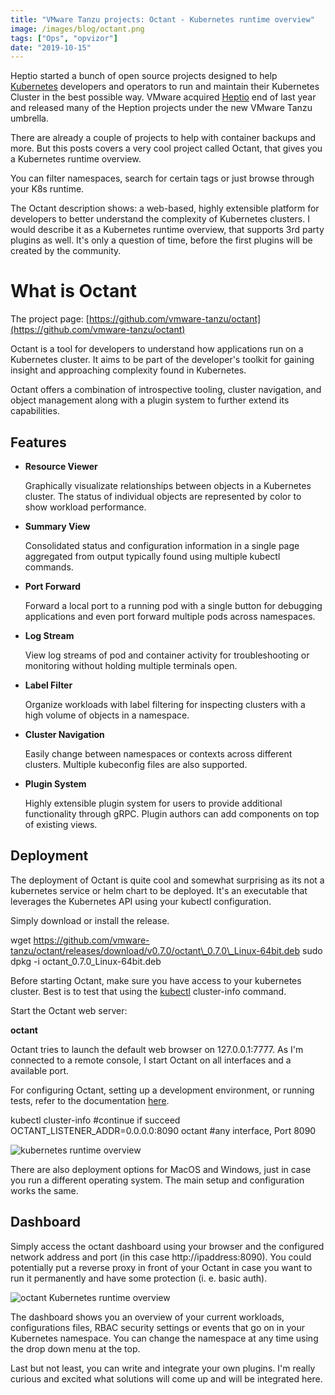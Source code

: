 ```yaml
---
title: "VMware Tanzu projects: Octant - Kubernetes runtime overview"
image: /images/blog/octant.png
tags: ["Ops", "opvizor"]
date: "2019-10-15"
---
```


Heptio started a bunch of open source projects designed to help [Kubernetes](https://kubernetes.io) developers and operators to run and maintain their Kubernetes Cluster in the best possible way. VMware acquired [Heptio](https://heptio.cloud.vmware.com/) end of last year and released many of the Heption projects under the new VMware Tanzu umbrella. 

There are already a couple of projects to help with container backups and more. But this posts covers a very cool project called Octant, that gives you a Kubernetes runtime overview.

You can filter namespaces, search for certain tags or just browse through your K8s runtime.

The Octant description shows: a web-based, highly extensible platform for developers to better understand the complexity of Kubernetes clusters. I would describe it as a Kubernetes runtime overview, that supports 3rd party plugins as well. It's only a question of time, before the first plugins will be created by the community.

# What is Octant

The project page: [https://github.com/vmware-tanzu/octant](https://github.com/vmware-tanzu/octant)

Octant is a tool for developers to understand how applications run on a Kubernetes cluster. It aims to be part of the developer's toolkit for gaining insight and approaching complexity found in Kubernetes. 

Octant offers a combination of introspective tooling, cluster navigation, and object management along with a plugin system to further extend its capabilities.

## Features

- **Resource Viewer**
    
    Graphically visualizate relationships between objects in a Kubernetes cluster. The status of individual objects are represented by color to show workload performance.
    
- **Summary View**
    
    Consolidated status and configuration information in a single page aggregated from output typically found using multiple kubectl commands.
    
- **Port Forward**
    
    Forward a local port to a running pod with a single button for debugging applications and even port forward multiple pods across namespaces.
    
- **Log Stream**
    
    View log streams of pod and container activity for troubleshooting or monitoring without holding multiple terminals open.
    
- **Label Filter**
    
    Organize workloads with label filtering for inspecting clusters with a high volume of objects in a namespace.
    
- **Cluster Navigation**
    
    Easily change between namespaces or contexts across different clusters. Multiple kubeconfig files are also supported.
    
- **Plugin System**
    
    Highly extensible plugin system for users to provide additional functionality through gRPC. Plugin authors can add components on top of existing views.
    

## Deployment

The deployment of Octant is quite cool and somewhat surprising as its not a kubernetes service or helm chart to be deployed. It's an executable that leverages the Kubernetes API using your kubectl configuration.

Simply download or install the release.

wget https://github.com/vmware-tanzu/octant/releases/download/v0.7.0/octant\_0.7.0\_Linux-64bit.deb
sudo dpkg -i octant\_0.7.0\_Linux-64bit.deb

Before starting Octant, make sure you have access to your kubernetes cluster. Best is to test that using the [kubectl](https://kubernetes.io/docs/tasks/tools/install-kubectl/) cluster-info command.

Start the Octant web server:

**octant**

Octant tries to launch the default web browser on 127.0.0.1:7777. As I'm connected to a remote console, I start Octant on all interfaces and a available port.

For configuring Octant, setting up a development environment, or running tests, refer to the documentation [here](https://github.com/vmware-tanzu/octant/blob/master/docs/getting-started.md).

kubectl cluster-info #continue if succeed
OCTANT\_LISTENER\_ADDR=0.0.0.0:8090 octant #any interface, Port 8090

![kubernetes runtime overview](/images/blog/octant.png)

There are also deployment options for MacOS and Windows, just in case you run a different operating system. The main setup and configuration works the same.

## Dashboard

Simply access the octant dashboard using your browser and the configured network address and port (in this case http://ipaddress:8090). You could potentially put a reverse proxy in front of your Octant in case you want to run it permanently and have some protection (i. e. basic auth).

![octant Kubernetes runtime overview](/images/blog/octant-db.png)

The dashboard shows you an overview of your current workloads, configurations files, RBAC security settings or events that go on in your Kubernetes namespace. You can change the namespace at any time using the drop down menu at the top.

Last but not least, you can write and integrate your own plugins. I'm really curious and excited what solutions will come up and will be integrated here.
